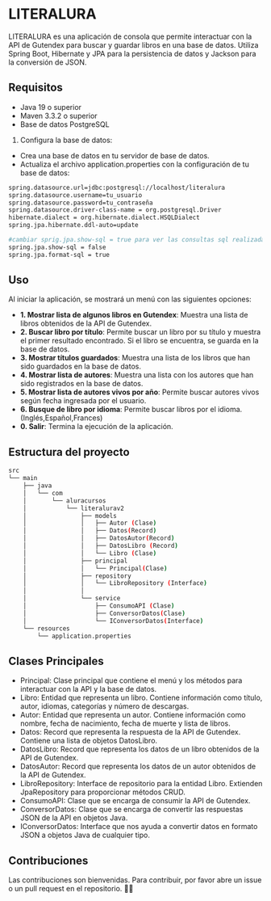 # LITERALURA

LITERALURA es una aplicación de consola que permite interactuar con la API de Gutendex para buscar y guardar libros en una base de datos. Utiliza Spring Boot, Hibernate y JPA para la persistencia de datos y Jackson para la conversión de JSON.

## Requisitos

- Java 19 o superior
- Maven 3.3.2 o superior
- Base de datos PostgreSQL

1. Configura la base de datos:

- Crea una base de datos en tu servidor de base de datos.
- Actualiza el archivo application.properties con la configuración de tu base de datos:
```sh
spring.datasource.url=jdbc:postgresql://localhost/literalura
spring.datasource.username=tu_usuario
spring.datasource.password=tu_contraseña
spring.datasource.driver-class-name = org.postgresql.Driver
hibernate.dialect = org.hibernate.dialect.HSQLDialect
spring.jpa.hibernate.ddl-auto=update

#cambiar sprig.jpa.show-sql = true para ver las consultas sql realizadas por hibernate
spring.jpa.show-sql = false
spring.jpa.format-sql = true
```

## Uso
Al iniciar la aplicación, se mostrará un menú con las siguientes opciones:

- **1. Mostrar lista de algunos libros en Gutendex**: Muestra una lista de libros obtenidos de la API de Gutendex.
- **2. Buscar libro por título**: Permite buscar un libro por su título y muestra el primer resultado encontrado. Si el libro se encuentra, se guarda en la base de datos.
- **3. Mostrar títulos guardados**: Muestra una lista de los libros que han sido guardados en la base de datos.
- **4. Mostrar lista de autores**: Muestra una lista con los autores que han sido registrados en la base de datos.
- **5. Mostrar lista de autores vivos por año**: Permite buscar autores vivos según fecha ingresada por el usuario.
- **6. Busque de libro por idioma**: Permite buscar libros por el idioma.(Inglés,Español,Frances)
- **0. Salir**: Termina la ejecución de la aplicación.
   
## Estructura del proyecto

```sh
src
└── main
    ├── java
    │   └── com
    │       └── aluracursos
    │           └── literalurav2
    │               ├── models
    │               │   ├── Autor (Clase)
    │               │   ├── Datos(Record)
    │               │   ├── DatosAutor(Record)
    │               │   ├── DatosLibro (Record)
    │               │   └── Libro (Clase)
    │               ├── principal
    │               │   └── Principal(Clase)
    │               ├── repository
    │               │   └── LibroRepository (Interface)
    │               │   
    │               └── service
    │                   ├── ConsumoAPI (Clase)
    │                   ├── ConversorDatos(Clase)
    │                   └── IConversorDatos(Interface)
    └── resources
        └── application.properties
```

## Clases Principales
- Principal: Clase principal que contiene el menú y los métodos para interactuar con la API y la base de datos.
- Libro: Entidad que representa un libro. Contiene información como título, autor, idiomas, categorías y número de descargas.
- Autor: Entidad que representa un autor. Contiene información como nombre, fecha de nacimiento, fecha de muerte y lista de libros.
- Datos: Record que representa la respuesta de la API de Gutendex. Contiene una lista de objetos DatosLibro.
- DatosLibro: Record que representa los datos de un libro obtenidos de la API de Gutendex.
- DatosAutor: Record que representa los datos de un autor obtenidos de la API de Gutendex.
- LibroRepository: Interface de repositorio para la entidad Libro. Extienden JpaRepository para proporcionar métodos CRUD.
- ConsumoAPI: Clase que se encarga de consumir la API de Gutendex.
- ConversorDatos: Clase que se encarga de convertir las respuestas JSON de la API en objetos Java.
- IConversorDatos: Interface que nos ayuda a convertir datos en formato JSON a objetos Java de cualquier tipo.

## Contribuciones
Las contribuciones son bienvenidas. Para contribuir, por favor abre un issue o un pull request en el repositorio. 👋😊



